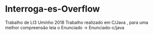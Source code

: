 # Interroga-es-Overflow
Trabalho de LI3 Uminho 2018
Trabalho realizado em C/Java , para uma melhor compreensão leia o Enunciado -> Enunciado-c/java


